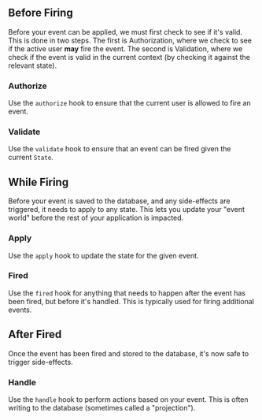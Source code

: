 ## Before Firing

Before your event can be applied, we must first check to see if it's valid. This is done in two
steps. The first is Authorization, where we check to see if the active user **may** fire the
event. The second is Validation, where we check if the event is valid in the current context
(by checking it against the relevant state).

### Authorize

Use the `authorize` hook to ensure that the current user is allowed to fire an event.

### Validate

Use the `validate` hook to ensure that an event can be fired given the current `State`.

## While Firing

Before your event is saved to the database, and any side-effects are triggered, it needs
to apply to any state. This lets you update your "event world" before the rest of your
application is impacted.

### Apply

Use the `apply` hook to update the state for the given event.

### Fired

Use the `fired` hook for anything that needs to happen after the event has been fired,
but before it's handled. This is typically used for firing additional events.

## After Fired

Once the event has been fired and stored to the database, it's now safe to trigger
side-effects.

### Handle

Use the `handle` hook to perform actions based on your event. This is often
writing to the database (sometimes called a "projection").
